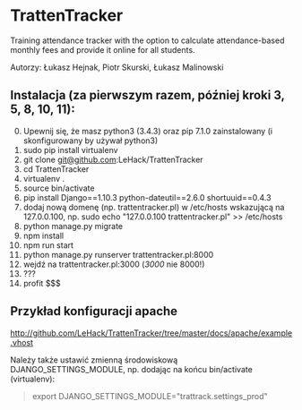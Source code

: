 # TrattenTracker
Training attendance tracker with the option to calculate attendance-based monthly fees and provide it online for all students.

Autorzy: Łukasz Hejnak, Piotr Skurski, Łukasz Malinowski

## Instalacja (za pierwszym razem, później kroki 3, 5, 8, 10, 11):
0. Upewnij się, że masz python3 (3.4.3) oraz pip 7.1.0 zainstalowany (i skonfigurowany by używał python3)
1. sudo pip install virtualenv
2. git clone git@github.com:LeHack/TrattenTracker
3. cd TrattenTracker
4. virtualenv .
5. source bin/activate
6. pip install Django==1.10.3 python-dateutil==2.6.0 shortuuid==0.4.3
7. dodaj nową domenę (np. trattentracker.pl) w /etc/hosts wskazującą na 127.0.0.100, np.
        sudo echo "127.0.0.100   trattentracker.pl" >> /etc/hosts
8. python manage.py migrate
9. npm install
10. npm run start
11. python manage.py runserver trattentracker.pl:8000
12. wejdź na trattentracker.pl:3000 (*3000* nie 8000!)
13. ???
14. profit $$$

## Przykład konfiguracji apache
http://github.com/LeHack/TrattenTracker/tree/master/docs/apache/example.vhost

Należy także ustawić zmienną środowiskową DJANGO_SETTINGS_MODULE, np. dodając na końcu bin/activate (virtualenv):
> export DJANGO_SETTINGS_MODULE="trattrack.settings_prod"
